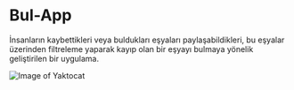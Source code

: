 # Bul-App
İnsanların kaybettikleri veya buldukları eşyaları paylaşabildikleri, bu eşyalar üzerinden filtreleme yaparak kayıp olan bir eşyayı bulmaya yönelik geliştirilen bir uygulama.

![Image of Yaktocat](https://i.pinimg.com/474x/54/fb/a7/54fba751a26af2c34a11ed429357a3fe.jpg)
